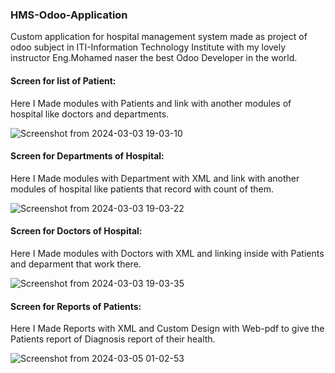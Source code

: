 <h3>HMS-Odoo-Application</h3>
<p>Custom application for hospital management system made as project of odoo subject in ITI-Information Technology Institute with my lovely instructor Eng.Mohamed naser the best Odoo Developer in the world.</p>
<h4>Screen for list of Patient:</h4>
<p>Here I Made modules with Patients and link with another modules of hospital like doctors and departments.</p>

![Screenshot from 2024-03-03 19-03-10](https://github.com/abdelrahmanShabaan/hms_odoo_app/assets/48605080/5a2da62b-f2c1-4043-bbda-164cf245444c)

<h4>Screen for Departments of Hospital:</h4>
<p>Here I Made modules with Department with XML and link with another modules of hospital like patients that record with count of them.</p>


![Screenshot from 2024-03-03 19-03-22](https://github.com/abdelrahmanShabaan/hms_odoo_app/assets/48605080/e5c5a585-7fea-4d8b-9b23-4b79d34c32ae)


<h4>Screen for Doctors of Hospital:</h4>
<p>Here I Made modules with Doctors with XML and linking inside with Patients and deparment that work there.</p>


![Screenshot from 2024-03-03 19-03-35](https://github.com/abdelrahmanShabaan/hms_odoo_app/assets/48605080/12420271-b320-4680-ac64-002f5131d18e)


<h4>Screen for Reports of Patients:</h4>
<p>Here I Made Reports with XML and Custom Design with Web-pdf to give the Patients report of Diagnosis report of their health.</p>

![Screenshot from 2024-03-05 01-02-53](https://github.com/abdelrahmanShabaan/hms_odoo_app/assets/48605080/896ff314-3cc0-4756-9f72-c64bf5f15e8e)

